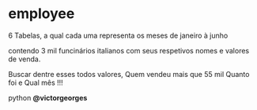 # employee
6 Tabelas, a qual cada uma representa os meses de janeiro à junho


contendo 3 mil funcinários italianos com seus respetivos nomes e valores de venda.

Buscar dentre esses todos valores,
Quem vendeu mais que 55 mil
Quanto foi e 
Qual mês !!!

python
<b> @victorgeorges <b>
